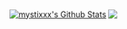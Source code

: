 <a href="https://github.com/mystixxx">
<img align="center" alt="mystixxx's Github Stats" src="https://github-readme-stats.codestackr.vercel.app/api?username=mystixxx&show_icons=true&hide_border=true&count_private=true&include_all_commits=true&theme=radical" /></a>
<a href="https://github.com/mystixxx">
  <img align="center" src="https://github-readme-stats.anuraghazra1.vercel.app/api/top-langs/?username=mystixxx&layout=compact&theme=radical" />
</a>

